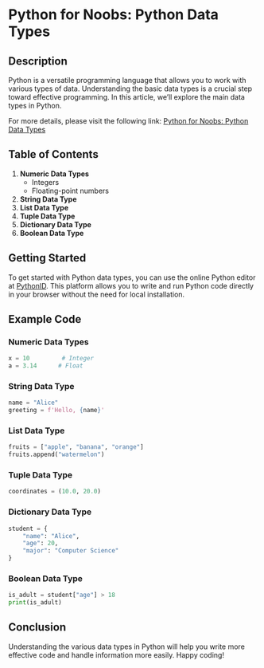 # Python for Noobs: Python Data Types

## Description

Python is a versatile programming language that allows you to work with various types of data. Understanding the basic data types is a crucial step toward effective programming. In this article, we’ll explore the main data types in Python.

For more details, please visit the following link: [Python for Noobs: Python Data Types](https://pythonid.com/user/nguyentrinh1997/projects/python-for-noobs-python-data-types)

## Table of Contents

1. **Numeric Data Types**
   - Integers
   - Floating-point numbers
2. **String Data Type**
3. **List Data Type**
4. **Tuple Data Type**
5. **Dictionary Data Type**
6. **Boolean Data Type**

## Getting Started

To get started with Python data types, you can use the online Python editor at [PythonID](https://pythonid.com/). This platform allows you to write and run Python code directly in your browser without the need for local installation.

## Example Code

### Numeric Data Types

```python
x = 10         # Integer
a = 3.14      # Float
```

### String Data Type

```python
name = "Alice"
greeting = f'Hello, {name}'
```

### List Data Type

```python
fruits = ["apple", "banana", "orange"]
fruits.append("watermelon")
```

### Tuple Data Type

```python
coordinates = (10.0, 20.0)
```

### Dictionary Data Type

```python
student = {
    "name": "Alice",
    "age": 20,
    "major": "Computer Science"
}
```

### Boolean Data Type

```python
is_adult = student["age"] > 18
print(is_adult)
```

## Conclusion
Understanding the various data types in Python will help you write more effective code and handle information more easily. Happy coding!
